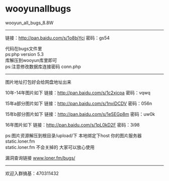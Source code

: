 # wooyunallbugs
wooyun_all_bugs_8.8W
***********************************************************************************************

链接：http://pan.baidu.com/s/1o8bjYci 密码：gs54

代码在bugs文件里                                                                                     
ps:php version 5.3                                                                               
库解压到wooyun库里即可                                                                      
ps:注意修改数据库连接密码 conn.php

************************************************************************************************

图片地址打包好会给网盘地址出来

10年-14年图片如下
链接：http://pan.baidu.com/s/1c2xjcpa 密码：vqwq

15年a部分图片如下
链接：http://pan.baidu.com/s/1nviDCDV 密码：056n                                                       

15年b部分图片如下
链接：http://pan.baidu.com/s/1eSEGp8m 密码：uw0k                                                           

16年图片如下
链接：http://pan.baidu.com/s/1pL0kD2F 密码：3i98

ps:图片资源解压到根目录/upload/下 本地绑定下host  你的图片服务器 static.loner.fm                      
   static.loner.fm 不会关掉的 大家可以放心使用
   
   漏洞查询链接 www.loner.fm/bugs/
************************************************************************************************

 欢迎入群搞基：470311432
